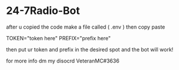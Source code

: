 # 24-7Radio-Bot

after u copied the code make a file called ( .env ) then copy paste 

TOKEN="token here"
PREFIX="prefix here"

then put ur token and prefix in the desired spot and the bot will work!

for more info dm my disocrd VeteranMC#3636

